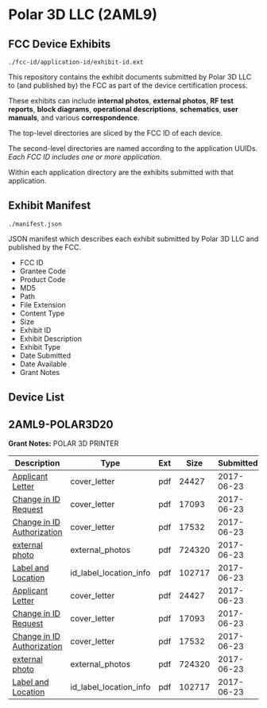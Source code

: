# Polar 3D LLC (2AML9)
## FCC Device Exhibits

```
./fcc-id/application-id/exhibit-id.ext
```

This repository contains the exhibit documents submitted by Polar 3D LLC to (and published by) the FCC as part of the device certification process.

These exhibits can include **internal photos**, **external photos**, **RF test reports**, **block diagrams**, **operational descriptions**, **schematics**, **user manuals**, and various **correspondence**.

The top-level directories are sliced by the FCC ID of each device.

The second-level directories are named according to the application UUIDs. *Each FCC ID includes one or more application.*

Within each application directory are the exhibits submitted with that application. 

## Exhibit Manifest

```
./manifest.json
```

JSON manifest which describes each exhibit submitted by Polar 3D LLC and published by the FCC.

- FCC ID
- Grantee Code
- Product Code
- MD5
- Path
- File Extension
- Content Type
- Size
- Exhibit ID
- Exhibit Description
- Exhibit Type
- Date Submitted
- Date Available
- Grant Notes

## Device List
## 2AML9-POLAR3D20
**Grant Notes:** POLAR 3D PRINTER

| Description | Type | Ext | Size | Submitted | Available |
| ----------- | ---- | --- | ---- | --------- | --------- |
| [Applicant Letter](2AML9-POLAR3D20/50ede341bd879445a8e2b0648da22287/3436976.pdf) | cover_letter | pdf | 24427 | 2017-06-23 | 2017-06-23 |
| [Change in ID Request](2AML9-POLAR3D20/50ede341bd879445a8e2b0648da22287/3436978.pdf) | cover_letter | pdf | 17093 | 2017-06-23 | 2017-06-23 |
| [Change in ID Authorization](2AML9-POLAR3D20/50ede341bd879445a8e2b0648da22287/3436979.pdf) | cover_letter | pdf | 17532 | 2017-06-23 | 2017-06-23 |
| [external photo](2AML9-POLAR3D20/50ede341bd879445a8e2b0648da22287/3436977.pdf) | external_photos | pdf | 724320 | 2017-06-23 | 2017-06-23 |
| [Label and Location](2AML9-POLAR3D20/50ede341bd879445a8e2b0648da22287/3436980.pdf) | id_label_location_info | pdf | 102717 | 2017-06-23 | 2017-06-23 |
| [Applicant Letter](2AML9-POLAR3D20/6a8200c786e1c799201e6b6212875f80/3436976.pdf) | cover_letter | pdf | 24427 | 2017-06-23 | 2017-06-23 |
| [Change in ID Request](2AML9-POLAR3D20/6a8200c786e1c799201e6b6212875f80/3436978.pdf) | cover_letter | pdf | 17093 | 2017-06-23 | 2017-06-23 |
| [Change in ID Authorization](2AML9-POLAR3D20/6a8200c786e1c799201e6b6212875f80/3436979.pdf) | cover_letter | pdf | 17532 | 2017-06-23 | 2017-06-23 |
| [external photo](2AML9-POLAR3D20/6a8200c786e1c799201e6b6212875f80/3436977.pdf) | external_photos | pdf | 724320 | 2017-06-23 | 2017-06-23 |
| [Label and Location](2AML9-POLAR3D20/6a8200c786e1c799201e6b6212875f80/3436980.pdf) | id_label_location_info | pdf | 102717 | 2017-06-23 | 2017-06-23 |
